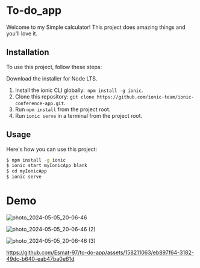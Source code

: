 # To-do_app

Welcome to my Simple calculator! This project does amazing things and you'll love it.

## Installation

To use this project, follow these steps:
 
Download the installer for Node LTS.
1. Install the ionic CLI globally:` npm install -g ionic`.
2. Clone this repository: `git clone https://github.com/ionic-team/ionic-conference-app.git`.
3. Run `npm install` from the project root.
4. Run `ionic serve` in a terminal from the project root.


## Usage

Here's how you can use this project:

```bash
$ npm install -g ionic  
$ ionic start myIonicApp blank 
$ cd myIonicApp
$ ionic serve
```

# Demo

![photo_2024-05-05_20-06-46](https://github.com/Esmat-97/to-do-app/assets/158211063/7585605d-b4c8-47d9-b917-4f86c22d3fc9)

![photo_2024-05-05_20-06-46 (2)](https://github.com/Esmat-97/to-do-app/assets/158211063/6665efa4-2a68-4a73-852f-d346ee1fec16)


![photo_2024-05-05_20-06-46 (3)](https://github.com/Esmat-97/to-do-app/assets/158211063/454e1ca5-5713-44db-bc5b-dba5841e52c6)



https://github.com/Esmat-97/to-do-app/assets/158211063/eb897f64-3182-49dc-b640-eab47ba0e61d




